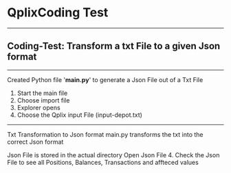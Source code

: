 # QplixCoding Test
***
## Coding-Test: Transform a txt File to a given Json format
***
Created Python file '__main.py__' to generate a Json File out of a Txt File
1. Start the main file
2. Choose import file
3. Explorer opens
4. Choose the Qplix input File (input-depot.txt)
***
Txt Transformation to Json format
main.py transforms the txt into the correct Json format

Json File is stored in the actual directory
Open Json File
4. Check the Json File to see all Positions, Balances, Transactions and affteced values
